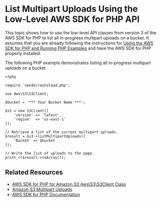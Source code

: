 # List Multipart Uploads Using the Low\-Level AWS SDK for PHP API<a name="LLlistMPuploadsPHP"></a>

This topic shows how to use the low\-level API classes from version 3 of the AWS SDK for PHP to list all in\-progress multipart uploads on a bucket\. It assumes that you are already following the instructions for [Using the AWS SDK for PHP and Running PHP Examples](UsingTheMPphpAPI.md) and have the AWS SDK for PHP properly installed\. 

The following PHP example demonstrates listing all in\-progress multipart uploads on a bucket\.

```
<?php 

require 'vendor/autoload.php';

use Aws\S3\S3Client;

$bucket = '*** Your Bucket Name ***';

$s3 = new S3Client([
    'version' => 'latest',
    'region'  => 'us-east-1'
]);

// Retrieve a list of the current multipart uploads.
$result = $s3->listMultipartUploads([
    'Bucket' => $bucket
]);

// Write the list of uploads to the page.
print_r($result->toArray());
```

## Related Resources<a name="RelatedResources-LLlistMPuploadsPHP"></a>
+ [ AWS SDK for PHP for Amazon S3 Aws\\S3\\S3Client Class](https://docs.aws.amazon.com/aws-sdk-php/v3/api/class-Aws.S3.S3Client.html) 
+ [ Amazon S3 Multipart Uploads](https://docs.aws.amazon.com/aws-sdk-php/v3/guide/service/s3-multipart-upload.html) 
+ [AWS SDK for PHP Documentation](http://aws.amazon.com/documentation/sdk-for-php/)
